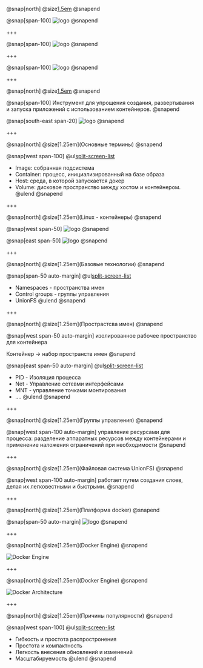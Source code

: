 @snap[north]
@size[1.5em](Docker)
@snapend

@snap[span-100]
![logo](images/Intro-to-Docker.png)
@snapend

+++

@snap[span-100]
![logo](images/ship.jpg)
@snapend

+++

@snap[span-100]
![logo](images/ship2.jpg)
@snapend

+++

@snap[north]
@size[1.5em](Docker)
@snapend

@snap[span-100]
Инструмент для упрощения создания, развертывания и запуска приложений с использованием контейнеров.
@snapend

@snap[south-east span-20]
![logo](images/docker-whales.png)
@snapend

+++

@snap[north]
@size[1.25em](Основные термины)
@snapend


@snap[west span-100]
@ul[split-screen-list](false)
  - Image: собранная подсистема
  - Container: процесс, инициализированный на базе образа
  - Host: среда, в которой запускается докер
  - Volume: дисковое пространство между хостом и контейнером.
@ulend
@snapend

+++

@snap[north]
@size[1.25em](Linux - контейнеры)
@snapend

@snap[west span-50]
![logo](images/linux-container.png)
@snapend

@snap[east span-50]
![logo](images/containers.png)
@snapend

+++

@snap[north]
@size[1.25em](Базовые технологии)
@snapend

@snap[span-50 auto-margin]
@ul[split-screen-list](false)
  - Namespaces - пространства имен
  - Control groups - группы управления
  - UnionFS
@ulend
@snapend

+++

@snap[north]
@size[1.25em](Прострастсва имен)
@snapend

@snap[west span-50 auto-margin]
изолированное рабочее пространство для контейнера

Контейнер -> набор пространств имен
@snapend

@snap[east span-50 auto-margin]
@ul[split-screen-list](false)
  - PID - Изоляция процесса
  - Net - Управление сетевми интерфейсами
  - MNT - управление точками монтирования
  - ....
@ulend
@snapend

+++

@snap[north]
@size[1.25em](Группы управления)
@snapend

@snap[west span-100 auto-margin]
управление ресурсами для процесса: разделение аппаратных ресурсов между контейнерами и применение наложения ограничений при необходимости
@snapend

+++

@snap[north]
@size[1.25em](Файловая система UnionFS)
@snapend

@snap[west span-100 auto-margin]
работает путем создания слоев, делая их легковестными и быстрыми.
@snapend


+++

@snap[north]
@size[1.25em](Платформа docker)
@snapend

@snap[span-50 auto-margin]
![logo](images/container.jpg)
@snapend

+++

@snap[north]
@size[1.25em](Docker Engine)
@snapend

![Docker Engine](images/engine.png)

+++

@snap[north]
@size[1.25em](Docker Engine)
@snapend

![Docker Architecture](images/architecture.png)

+++

@snap[north]
@size[1.25em](Причины популярности)
@snapend

@snap[west span-100]
@ul[split-screen-list](false)
  - Гибкость и простота распростронения
  - Простота и компактность
  - Легкость внесения обновлений и изменений
  - Масштабируемость
@ulend
@snapend

